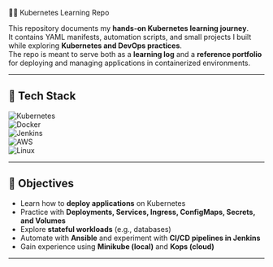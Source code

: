 🧑‍💻 Kubernetes Learning Repo  

This repository documents my **hands-on Kubernetes learning journey**.  
It contains YAML manifests, automation scripts, and small projects I built while exploring **Kubernetes and DevOps practices**.  
The repo is meant to serve both as a **learning log** and a **reference portfolio** for deploying and managing applications in containerized environments.  

---

## 🚀 Tech Stack  
![Kubernetes](https://img.shields.io/badge/Kubernetes-326CE5?style=for-the-badge&logo=kubernetes&logoColor=white)  
![Docker](https://img.shields.io/badge/Docker-2496ED?style=for-the-badge&logo=docker&logoColor=white)  
![Jenkins](https://img.shields.io/badge/Jenkins-D24939?style=for-the-badge&logo=jenkins&logoColor=white)  
![AWS](https://img.shields.io/badge/AWS-232F3E?style=for-the-badge&logo=amazonaws&logoColor=white)  
![Linux](https://img.shields.io/badge/Linux-FCC624?style=for-the-badge&logo=linux&logoColor=black)  

---

## 📌 Objectives  
- Learn how to **deploy applications** on Kubernetes  
- Practice with **Deployments, Services, Ingress, ConfigMaps, Secrets, and Volumes**  
- Explore **stateful workloads** (e.g., databases)  
- Automate with **Ansible** and experiment with **CI/CD pipelines in Jenkins**  
- Gain experience using **Minikube (local)** and **Kops (cloud)**  

---
